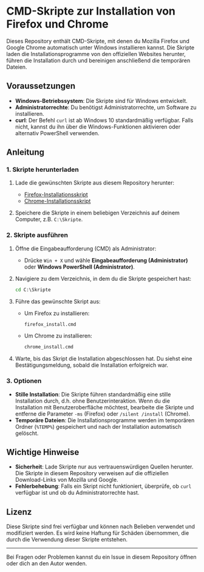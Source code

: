 # CMD-Skripte zur Installation von Firefox und Chrome

Dieses Repository enthält CMD-Skripte, mit denen du Mozilla Firefox und Google Chrome automatisch unter Windows installieren kannst. Die Skripte laden die Installationsprogramme von den offiziellen Websites herunter, führen die Installation durch und bereinigen anschließend die temporären Dateien.

## Voraussetzungen

- **Windows-Betriebssystem**: Die Skripte sind für Windows entwickelt.
- **Administratorrechte**: Du benötigst Administratorrechte, um Software zu installieren.
- **curl**: Der Befehl `curl` ist ab Windows 10 standardmäßig verfügbar. Falls nicht, kannst du ihn über die Windows-Funktionen aktivieren oder alternativ PowerShell verwenden.

## Anleitung

### 1. Skripte herunterladen

1. Lade die gewünschten Skripte aus diesem Repository herunter:
   - [Firefox-Installationsskript](firefox_install.cmd)
   - [Chrome-Installationsskript](chrome_install.cmd)

2. Speichere die Skripte in einem beliebigen Verzeichnis auf deinem Computer, z.B. `C:\Skripte`.

### 2. Skripte ausführen

1. Öffne die Eingabeaufforderung (CMD) als Administrator:
   - Drücke `Win + X` und wähle **Eingabeaufforderung (Administrator)** oder **Windows PowerShell (Administrator)**.

2. Navigiere zu dem Verzeichnis, in dem du die Skripte gespeichert hast:
   ```cmd
   cd C:\Skripte

3. Führe das gewünschte Skript aus:
   - Um Firefox zu installieren:
     ```cmd
     firefox_install.cmd
     ```
   - Um Chrome zu installieren:
     ```cmd
     chrome_install.cmd
     ```

4. Warte, bis das Skript die Installation abgeschlossen hat. Du siehst eine Bestätigungsmeldung, sobald die Installation erfolgreich war.

### 3. Optionen

- **Stille Installation**: Die Skripte führen standardmäßig eine stille Installation durch, d.h. ohne Benutzerinteraktion. Wenn du die Installation mit Benutzeroberfläche möchtest, bearbeite die Skripte und entferne die Parameter `-ms` (Firefox) oder `/silent /install` (Chrome).
- **Temporäre Dateien**: Die Installationsprogramme werden im temporären Ordner (`%TEMP%`) gespeichert und nach der Installation automatisch gelöscht.

## Wichtige Hinweise

- **Sicherheit**: Lade Skripte nur aus vertrauenswürdigen Quellen herunter. Die Skripte in diesem Repository verweisen auf die offiziellen Download-Links von Mozilla und Google.
- **Fehlerbehebung**: Falls ein Skript nicht funktioniert, überprüfe, ob `curl` verfügbar ist und ob du Administratorrechte hast.

## Lizenz

Diese Skripte sind frei verfügbar und können nach Belieben verwendet und modifiziert werden. Es wird keine Haftung für Schäden übernommen, die durch die Verwendung dieser Skripte entstehen.

---

Bei Fragen oder Problemen kannst du ein Issue in diesem Repository öffnen oder dich an den Autor wenden.
```

